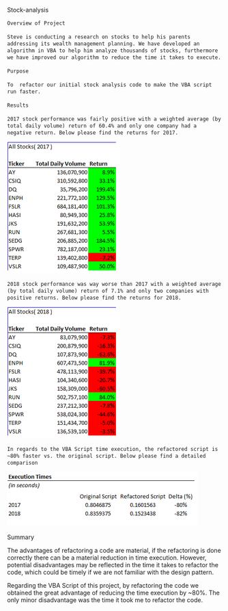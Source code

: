 Stock-analysis

    Overview of Project

    Steve is conducting a research on stocks to help his parents addressing its wealth management planning. We have developed an algorithm in VBA to help him analyze thousands of stocks, furthermore we have improved our algorithm to reduce the time it takes to execute.
        
    Purpose

    To  refactor our initial stock analysis code to make the VBA script run faster.

    Results
    
    2017 stock performance was fairly positive with a weighted average (by total daily volume) return of 60.4% and only one company had a negative return. Below please find the returns for 2017.

![](2017Returns.png)

    2018 stock performance was way worse than 2017 with a weighted average (by total daily volume) return of 7.1% and only two companies with positive returns. Below please find the returns for 2018.

![](2018Returns.png)

    In regards to the VBA Script time execution, the refactored script is ~80% faster vs. the original script. Below please find a detailed comparison

![](TimeExecutionComparison.png)

   Summary

   The advantages of refactoring a code are material, if the refactoring is done correctly there can be a material reduction in time execution. However, potential disadvantages may be reflected in the time it takes to refactor the code, which could be timely if we are not familiar with the design pattern. 
   
   Regarding the VBA Script of this project, by refactoring the code we obtained the great advantage of reducing the time execution by ~80%. The only minor disadvantage was the time it took me to refactor the code.
    
